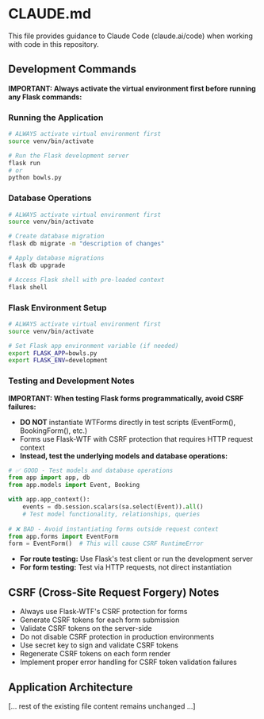 # CLAUDE.md

This file provides guidance to Claude Code (claude.ai/code) when working with code in this repository.

## Development Commands

**IMPORTANT: Always activate the virtual environment first before running any Flask commands:**

### Running the Application
```bash
# ALWAYS activate virtual environment first
source venv/bin/activate

# Run the Flask development server
flask run
# or
python bowls.py
```

### Database Operations
```bash
# ALWAYS activate virtual environment first
source venv/bin/activate

# Create database migration
flask db migrate -m "description of changes"

# Apply database migrations
flask db upgrade

# Access Flask shell with pre-loaded context
flask shell
```

### Flask Environment Setup
```bash
# ALWAYS activate virtual environment first
source venv/bin/activate

# Set Flask app environment variable (if needed)
export FLASK_APP=bowls.py
export FLASK_ENV=development
```

### Testing and Development Notes

**IMPORTANT: When testing Flask forms programmatically, avoid CSRF failures:**

- **DO NOT** instantiate WTForms directly in test scripts (EventForm(), BookingForm(), etc.)
- Forms use Flask-WTF with CSRF protection that requires HTTP request context
- **Instead, test the underlying models and database operations:**

```python
# ✅ GOOD - Test models and database operations
from app import app, db
from app.models import Event, Booking

with app.app_context():
    events = db.session.scalars(sa.select(Event)).all()
    # Test model functionality, relationships, queries
    
# ❌ BAD - Avoid instantiating forms outside request context
from app.forms import EventForm
form = EventForm()  # This will cause CSRF RuntimeError
```

- **For route testing:** Use Flask's test client or run the development server
- **For form testing:** Test via HTTP requests, not direct instantiation

## CSRF (Cross-Site Request Forgery) Notes

- Always use Flask-WTF's CSRF protection for forms
- Generate CSRF tokens for each form submission
- Validate CSRF tokens on the server-side
- Do not disable CSRF protection in production environments
- Use secret key to sign and validate CSRF tokens
- Regenerate CSRF tokens on each form render
- Implement proper error handling for CSRF token validation failures

## Application Architecture

[... rest of the existing file content remains unchanged ...]